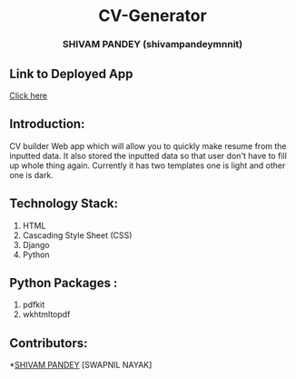 <h1 align="center">CV-Generator</h1>
<h3 align="center">SHIVAM PANDEY (shivampandeymnnit)</h3>

 ## Link to Deployed App
 <a href="https://cv-generator-swapnilnyk10.herokuapp.com/">Click here</a>
 ## Introduction:
  CV builder Web app which will allow you to quickly make resume from the inputted data. It also stored the inputted data so that user don't have to fill up whole thing again.
  Currently it has two templates one is light and other one is dark.
  
 ## Technology Stack:
  1) HTML
  2) Cascading Style Sheet (CSS)
  3) Django
  4) Python
  
 ## Python Packages :
  1) pdfkit
  2) wkhtmltopdf
  
 ## Contributors:
 *[SHIVAM PANDEY](github.com/shivampandeymnnit)
 [SWAPNIL NAYAK]

